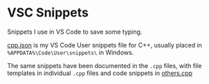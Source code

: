 # VSC Snippets
Snippets I use in VS Code to save some typing.

[cpp.json](cpp.json) is my VS Code User snippets file for C++, usually placed in `%APPDATA%\Code\User\snippets\` in Windows.  
  
The same snippets have been documented in the `.cpp` files, with file templates in individual `.cpp` files and code snippets in [others.cpp](others.cpp)